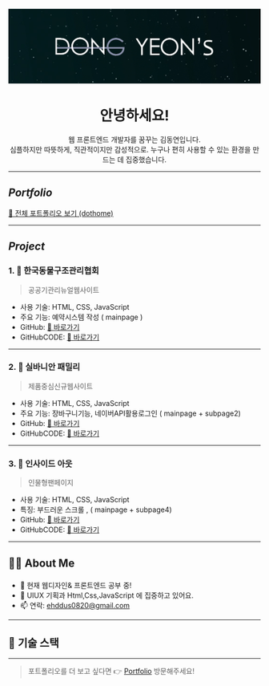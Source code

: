 <p align="center">
  <img src="img/profileimg.png"; width="600" height="auto" alt="프로필 이미지">
</p>

<h1 align="center">안녕하세요!</h1>
<p align="center">웹 프론트엔드 개발자를 꿈꾸는 김동연입니다. <br>
심플하지만 따뜻하게, 직관적이지만 감성적으로. 누구나 편히 사용할 수 있는 환경을 만드는 데 집중했습니다.</p>

---

 ##  *Portfolio*

[📂 전체 포트폴리오 보기 (dothome)](http://kimdongyeon.dothome.co.kr/)


---

## *Project*

### 1. 📌 **한국동물구조관리협회**
> 공공기관리뉴얼웹사이트

- 사용 기술: HTML, CSS, JavaScript
- 주요 기능: 예약시스템 작성 ( mainpage )
- GitHub: [🔗 바로가기](https://kimdongyeon99.github.io/study310/project001/index_my.html)
- GitHubCODE: [🔗 바로가기]()

---

### 2. 📌 **실바니안 패밀리**
> 제품중심신규웹사이트

- 사용 기술: HTML, CSS, JavaScript
- 주요 기능: 장바구니기능, 네이버API활용로그인 ( mainpage  + subpage2)
- GitHub: [🔗 바로가기](https://kimdongyeon99.github.io/study310/project002/index_001.html)
- GitHubCODE: [🔗 바로가기]()

---

### 3. 📌 **인사이드 아웃**
> 인물형팬페이지

- 사용 기술: HTML, CSS, JavaScript
- 특징: 부드러운 스크롤 , ( mainpage  + subpage4)
- GitHub: [🔗 바로가기](https://kimdongyeon99.github.io/study310/project003/index_my.html)
- GitHubCODE: [🔗 바로가기]()

---

## 👩‍💻 About Me</p>

- 🔭 현재 웹디자인& 프론트엔드 공부 중!
- 🌱 UIUX 기획과 Html,Css,JavaScript 에 집중하고 있어요.
- 📫 연락: ehddus0820@gmail.com

---

## 🧰 기술 스택





---

> 포트폴리오를 더 보고 싶다면 👉 [Portfolio](http://kimdongyeon.dothome.co.kr/) 방문해주세요!
